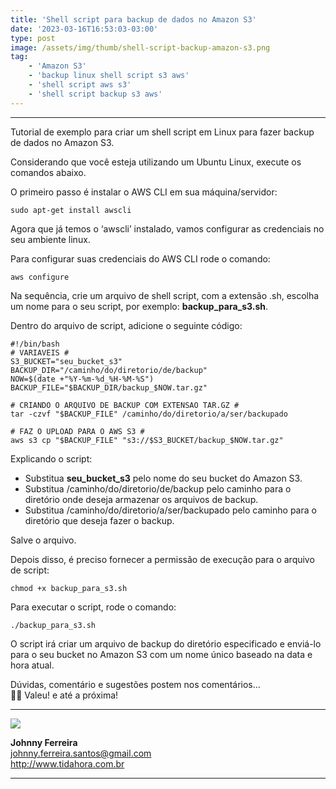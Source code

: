 ```yaml
---
title: 'Shell script para backup de dados no Amazon S3'
date: '2023-03-16T16:53:03-03:00'
type: post
image: /assets/img/thumb/shell-script-backup-amazon-s3.png
tag:
    - 'Amazon S3'
    - 'backup linux shell script s3 aws'
    - 'shell script aws s3'
    - 'shell script backup s3 aws'
---
```


- - - - - -

Tutorial de exemplo para criar um shell script em Linux para fazer backup de dados no Amazon S3.

Considerando que você esteja utilizando um Ubuntu Linux, execute os comandos abaixo.

O primeiro passo é instalar o AWS CLI em sua máquina/servidor:

```
sudo apt-get install awscli
```

Agora que já temos o ‘awscli’ instalado, vamos configurar as credenciais no seu ambiente linux.

Para configurar suas credenciais do AWS CLI rode o comando:

```
aws configure
```

Na sequência, crie um arquivo de shell script, com a extensão .sh, escolha um nome para o seu script, por exemplo: **backup\_para\_s3.sh**.

Dentro do arquivo de script, adicione o seguinte código:  

```
#!/bin/bash
# VARIAVEIS #
S3_BUCKET="seu_bucket_s3"
BACKUP_DIR="/caminho/do/diretorio/de/backup"
NOW=$(date +"%Y-%m-%d_%H-%M-%S")
BACKUP_FILE="$BACKUP_DIR/backup_$NOW.tar.gz"

# CRIANDO O ARQUIVO DE BACKUP COM EXTENSAO TAR.GZ #
tar -czvf "$BACKUP_FILE" /caminho/do/diretorio/a/ser/backupado

# FAZ O UPLOAD PARA O AWS S3 #
aws s3 cp "$BACKUP_FILE" "s3://$S3_BUCKET/backup_$NOW.tar.gz"
```

Explicando o script:  

- Substitua **seu\_bucket\_s3** pelo nome do seu bucket do Amazon S3.  
- Substitua /caminho/do/diretorio/de/backup pelo caminho para o diretório onde deseja armazenar os arquivos de backup.  
- Substitua /caminho/do/diretorio/a/ser/backupado pelo caminho para o diretório que deseja fazer o backup.  

Salve o arquivo.

Depois disso, é preciso fornecer a permissão de execução para o arquivo de script:

```
chmod +x backup_para_s3.sh
```

Para executar o script, rode o comando:

```
./backup_para_s3.sh
```

O script irá criar um arquivo de backup do diretório especificado e enviá-lo para o seu bucket no Amazon S3 com um nome único baseado na data e hora atual.

Dúvidas, comentário e sugestões postem nos comentários…  
👋🏼 Valeu! e até a próxima!

- - - - - -

![](/site/site/assets/img/uploads/2017/11/foto-perfil-redondo-johnny.png)

**Johnny Ferreira**  
<johnny.ferreira.santos@gmail.com>  
<http://www.tidahora.com.br>

- - - - - -